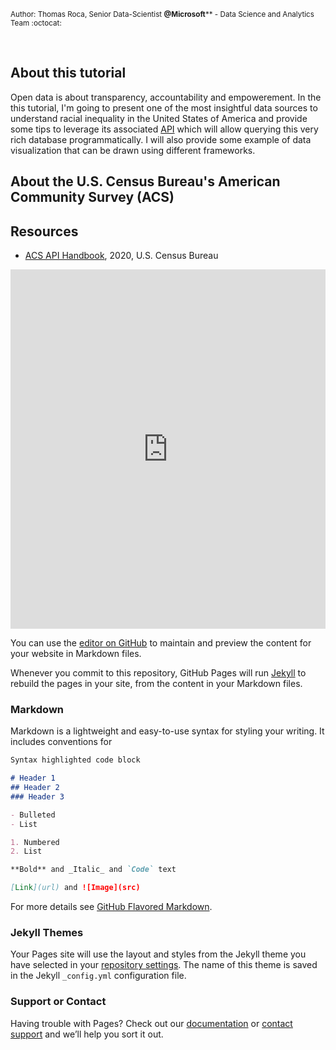 <small>Author: Thomas Roca, Senior Data-Scientist **@Microsoft**** - Data Science and Analytics Team :octocat:</small>

<br>


## About this tutorial
Open data is about transparency, accountability and empowerement. In the this tutorial, I'm going to present one of the most insightful data sources to understand racial inequality in the United States of America and provide some tips to leverage its associated [API](https://en.wikipedia.org/wiki/API) which will allow querying this very rich database programmatically. I will also provide some example of data visualization that can be drawn using different frameworks. 


## About the U.S. Census Bureau's American Community Survey (ACS)


## Resources
- [ACS API Handbook]( https://www.census.gov/content/dam/Census/library/publications/2020/acs/acs_api_handbook_2020.pdf), 2020, U.S. Census Bureau

<iframe width="100%" height="575px" src="https://jsfiddle.net/ThomasRoca/xfhsgc5w/embedded/result,js,html/" allowfullscreen="allowfullscreen" allowpaymentrequest frameborder="0"></iframe>
<br>

You can use the [editor on GitHub](https://github.com/ThomasRoca/AmericanCommunitySurveyProject/edit/gh-pages/index.md) to maintain and preview the content for your website in Markdown files.

Whenever you commit to this repository, GitHub Pages will run [Jekyll](https://jekyllrb.com/) to rebuild the pages in your site, from the content in your Markdown files.

### Markdown

Markdown is a lightweight and easy-to-use syntax for styling your writing. It includes conventions for

```markdown
Syntax highlighted code block

# Header 1
## Header 2
### Header 3

- Bulleted
- List

1. Numbered
2. List

**Bold** and _Italic_ and `Code` text

[Link](url) and ![Image](src)
```

For more details see [GitHub Flavored Markdown](https://guides.github.com/features/mastering-markdown/).

### Jekyll Themes

Your Pages site will use the layout and styles from the Jekyll theme you have selected in your [repository settings](https://github.com/ThomasRoca/AmericanCommunitySurveyProject/settings). The name of this theme is saved in the Jekyll `_config.yml` configuration file.

### Support or Contact

Having trouble with Pages? Check out our [documentation](https://docs.github.com/categories/github-pages-basics/) or [contact support](https://github.com/contact) and we’ll help you sort it out.
